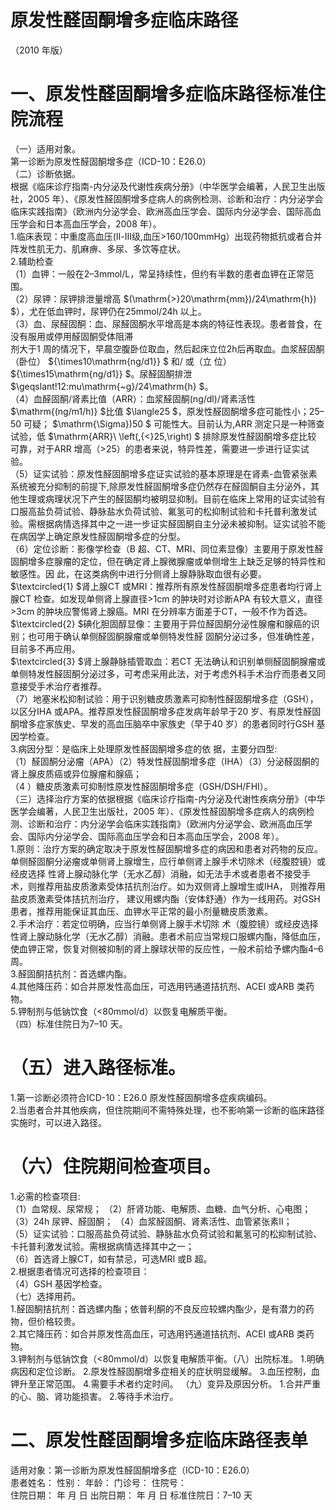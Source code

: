 # 原发性醛固酮增多症临床路径  
（2010 年版）  
# 一、原发性醛固酮增多症临床路径标准住院流程  
（一）适用对象。  
第一诊断为原发性醛固酮增多症（ICD-10：E26.0）  
（二）诊断依据。  
根据《临床诊疗指南-内分泌及代谢性疾病分册》（中华医学会编著，人民卫生出版社，2005 年）、《原发性醛固酮增多症病人的病例检测、诊断和治疗：内分泌学会临床实践指南》（欧洲内分泌学会、欧洲高血压学会、国际内分泌学会、国际高血压学会和日本高血压学会，2008 年）。  
1.临床表现：中重度高血压(Ⅱ-Ⅲ级,血压>160/100mmHg）出现药物抵抗或者合并阵发性肌无力、肌麻痹、多尿、多饮等症状。  
2.辅助检查  
（1）血钾：一般在2–3mmol/L，常呈持续性，但约有半数的患者血钾在正常范围。  
（2）尿钾：尿钾排泄量增高 $(\mathrm{>}20\mathrm{mm})/24\mathrm{h}) $），尤在低血钾时，尿钾仍在25mmol/24h 以上。  
（3）血、尿醛固酮：血、尿醛固酮水平增高是本病的特征性表现。患者普食，在没有服用或停用醛固酮受体阻滞  
剂大于1 周的情况下，早晨空腹卧位取血，然后起床立位2h后再取血。血浆醛固酮（卧位） ${\times10\mathrm{ng/d1}} $  和/ 或（立 位） ${\times15\mathrm{ng/d1}} $。尿醛固酮排泄 $\geqslant\!12\:mu\mathrm{~g}/24\mathrm{h} $。  
（4）血醛固酮/肾素比值（ARR）：血浆醛固酮(ng/dl)/肾素活性 $\mathrm{(ng/m1/h)} $比值 $\langle25 $，原发性醛固酮增多症可能性小；25–50 可疑； $\mathrm{\Sigma})50 $ 可能性大。目前认为,ARR 测定只是一种筛查试验，低 $\mathrm{ARR}\ \left(\,{<}25\,\right) $ 排除原发性醛固酮增多症比较 可靠，对于ARR 增高（>25）的患者来说，特异性差，需要进一步进行证实试验。  
（5）证实试验：原发性醛固酮增多症证实试验的基本原理是在肾素-血管紧张素系统被充分抑制的前提下,除原发性醛固酮增多症仍然存在醛固酮自主分泌外，其他生理或病理状况下产生的醛固酮均被明显抑制。目前在临床上常用的证实试验有口服高盐负荷试验、静脉盐水负荷试验、氟氢可的松抑制试验和卡托普利激发试验。需根据病情选择其中之一进一步证实醛固酮自主分泌未被抑制。证实试验不能在病因学上确定原发性醛固酮增多症的分型。  
（6）定位诊断：影像学检查（B 超、CT、MRI、同位素显像）主要用于原发性醛固酮增多症腺瘤的定位，但在确定肾上腺微腺瘤或单侧增生上缺乏足够的特异性和敏感性。因 此，在这类病例中进行分侧肾上腺静脉取血很有必要。  
$\textcircled{1} $肾上腺CT 或MRI：推荐所有原发性醛固酮增多症患者均行肾上腺CT 检查。如发现单侧肾上腺直径>1cm 的肿块时对诊断APA 有较大意义，直径>3cm 的肿块应警惕肾上腺癌。MRI 在分辨率方面差于CT，一般不作为首选。  
$\textcircled{2} $碘化胆固醇显像：主要用于异位醛固酮分泌性腺瘤和腺癌的识别；也可用于确认单侧醛固酮腺瘤或单侧特发性醛 固酮分泌过多，但准确性差，目前多不再应用。  
$\textcircled{3} $肾上腺静脉插管取血：若CT 无法确认和识别单侧醛固酮腺瘤或单侧特发性醛固酮分泌过多，可考虑采用此法，对于考虑外科手术治疗而患者又同意接受手术治疗者推荐。  
（7）地塞米松抑制试验：用于识别糖皮质激素可抑制性醛固酮增多症（GSH），以区分IHA 或APA。推荐原发性醛固酮增多症发病年龄早于20 岁、有原发性醛固酮增多症家族史、早发的高血压脑卒中家族史（早于40 岁）的患者同时行GSH 基因学检查。  
3.病因分型：是临床上处理原发性醛固酮增多症的依 据，主要分四型:  
（1）醛固酮分泌瘤（APA）（2）特发性醛固酮增多症（IHA）（3）分泌醛固酮的肾上腺皮质癌或异位腺瘤和腺癌；  
（4 ）糖皮质激素可抑制性原发性醛固酮增多症（GSH/DSH/FHI）。  
（三）选择治疗方案的依据根据《临床诊疗指南-内分泌及代谢性疾病分册》（中华  
医学会编著，人民卫生出版社，2005 年）、《原发性醛固酮增多症病人的病例检测、诊断和治疗：内分泌学会临床实践指南》（欧洲内分泌学会、欧洲高血压学会、国际内分泌学会、国际高血压学会和日本高血压学会，2008 年）。  
1.原则：治疗方案的确定取决于原发性醛固酮增多症的病因和患者对药物的反应。单侧醛固酮分泌瘤或单侧肾上腺增生，应行单侧肾上腺手术切除术（经腹腔镜）或经皮选择 性肾上腺动脉化学（无水乙醇）消融，如无法手术或者患者不接受手术，则推荐用盐皮质激素受体拮抗剂治疗。如为双侧肾上腺增生或IHA， 则推荐用盐皮质激素受体拮抗剂治疗， 建议用螺内酯（安体舒通）作为一线用药。对GSH 患者，推荐用能保证其血压、血钾水平正常的最小剂量糖皮质激素。  
2.手术治疗：若定位明确，应当行单侧肾上腺手术切除 术（腹腔镜）或经皮选择性肾上腺动脉化学（无水乙醇）消融。患者术前应当常规口服螺内酯，降低血压，使血钾正常，恢复对侧被抑制的肾上腺球状带的反应性，一般术前给予螺内酯4–6 周。  
3.醛固酮拮抗剂：首选螺内酯。  
4.其他降压药：如合并原发性高血压，可选用钙通道拮抗剂、ACEI 或ARB 类药物。  
5.钾制剂与低钠饮食（<80mmol/d）以恢复电解质平衡。  
（四）标准住院日为7–10 天。  
# （五）进入路径标准。  
1.第一诊断必须符合ICD-10：E26.0 原发性醛固酮增多症疾病编码。  
2.当患者合并其他疾病，但住院期间不需特殊处理，也不影响第一诊断的临床路径实施时，可以进入路径。  
# （六）住院期间检查项目。  
1.必需的检查项目:  
（1）血常规、尿常规； （2）肝肾功能、电解质、血糖、血气分析、心电图；  
（3）24h 尿钾、醛固酮； （4）血浆醛固酮、肾素活性、血管紧张素II；  
（5）证实试验：口服高盐负荷试验、静脉盐水负荷试验和氟氢可的松抑制试验、卡托普利激发试验。需根据病情选择其中之一；  
（6）首选肾上腺CT，如有禁忌，可选MRI 或B 超。  
2.根据患者情况可选择的检查项目：  
（4）GSH 基因学检查。  
（七）选择用药。  
1.醛固酮拮抗剂：首选螺内酯；依普利酮的不良反应较螺内酯少，是有潜力的药物，但价格较贵。  
2.其它降压药：如合并原发性高血压，可选用钙通道拮抗剂、ACEI 或ARB 类药物。  
3.钾制剂与低钠饮食（<80mmol/d）以恢复电解质平衡。（八）出院标准。 1.明确病因和定位诊断。 2.原发性醛固酮增多症相关的症状明显缓解。 3.血压控制，血钾升至正常范围。 4.需要手术者约定时间。 （九）变异及原因分析。 1.合并严重的心、脑、肾功能损害。 2.等待手术治疗。  
# 二、原发性醛固酮增多症临床路径表单  
适用对象：第一诊断为原发性醛固酮增多症（ICD-10：E26.0）  
患者姓名：       性别：        年龄：     门诊号：          住院号：  
住院日期：    年   月   日 出院日期：    年   月   日  标准住院日：7–10 天  
